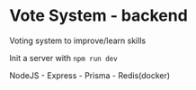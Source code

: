 # Vote System - backend

Voting system to improve/learn skills

Init a server with ```npm run dev ```

NodeJS - Express - Prisma - Redis(docker)

